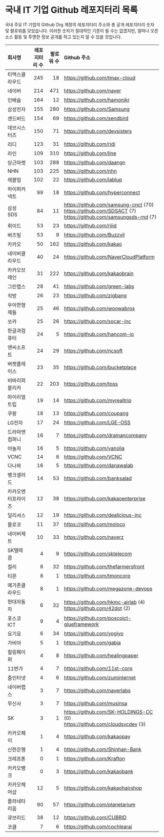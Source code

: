 # 국내 IT 기업 Github 레포지터리 목록
국내 주요 IT 기업의 Github Org 계정의 레포지터리 주소와 총 공개 레포지터리 숫자 및 팔로워를 모았습니다. 이러한 숫자가 절대적인 기준이 될 수는 없겠지만, 얼마나 오픈 소스 활동 및 투명한 정보 공개를 하고 있는지 알 수 있을 것입니다.

<!-- MARKDOWN_TABLE(GITHUB): START -->

| **회사명** | **레포지터리 수** | **팔로워 수** | **Github 주소** |
|:---|---:|---:|:---|
| 티맥스클라우드 | 245 | 18 | https://github.com/tmax-cloud |
| 네이버 | 214 | 471 | https://github.com/naver |
| 인베슘 | 164 | 12 | https://github.com/hamonikr |
| 삼성전자 | 155 | 280 | https://github.com/Samsung |
| 센드버드 | 154 | 69 | https://github.com/sendbird |
| 데브시스터즈 | 150 | 71 | https://github.com/devsisters |
| 리디 | 123 | 31 | https://github.com/ridi |
| 라인 | 109 | 310 | https://github.com/line |
| 당근마켓 | 103 | 288 | https://github.com/daangn |
| NHN | 103 | 225 | https://github.com/nhn |
| 래블업 | 102 | 22 | https://github.com/lablup |
| 하이퍼커넥트 | 99 | 18 | https://github.com/hyperconnect |
| 삼성SDS | 84 | 11 | https://github.com/samsung-cnct (70)<br />https://github.com/SDSACT (7)<br />https://github.com/samsungsds-rnd (7) |
| 뤼이드 | 53 | 23 | https://github.com/riiid |
| 버즈빌 | 53 | 9 | https://github.com/Buzzvil |
| 카카오 | 50 | 162 | https://github.com/kakao |
| 네이버클라우드 | 40 | 24 | https://github.com/NaverCloudPlatform |
| 카카오브레인 | 31 | 222 | https://github.com/kakaobrain |
| 그린랩스 | 28 | 41 | https://github.com/green-labs |
| 직방 | 26 | 23 | https://github.com/zigbang |
| 우아한형제들 | 25 | 46 | https://github.com/woowabros |
| 쏘카 | 25 | 26 | https://github.com/socar-inc |
| 한글과컴퓨터 | 24 | 5 | https://github.com/hancom-io |
| 엔씨소프트 | 24 | 29 | https://github.com/ncsoft |
| 버켓플레이스 | 23 | 35 | https://github.com/bucketplace |
| 비바리퍼블리카 | 22 | 203 | https://github.com/toss |
| 마이리얼트립 | 19 | 14 | https://github.com/myrealtrip |
| 쿠팡 | 18 | 13 | https://github.com/coupang |
| LG전자 | 17 | 24 | https://github.com/LGE-OSS |
| 드라마앤컴퍼니 | 16 | 7 | https://github.com/dramancompany |
| 야놀자 | 16 | 5 | https://github.com/yanolja |
| VCNC | 14 | 8 | https://github.com/VCNC |
| 다나와 | 16 | 5 | https://github.com/danawalab |
| 뱅크샐러드 | 14 | 53 | https://github.com/banksalad |
| 카카오엔터프라이즈 | 12 | 38 | https://github.com/kakaoenterprise |
| 딜리셔스 | 12 | 19 | https://github.com/dealicious-inc |
| 몰로코 | 11 | 37 | https://github.com/moloco |
| 네이버제트 | 10 | 33 | https://github.com/naverz |
| SK텔레콤 | 4 | 9 | https://github.com/sktelecom |
| 컬리 | 8 | 32 | https://github.com/thefarmersfront |
| 티몬 | 8 | 1 | https://github.com/tmoncorp |
| 메가존클라우드 | 8 | 1 | https://github.com/megazone-devops |
| 현대자동차 | 6 | 32 | https://github.com/hkmc-airlab (4)<br />https://github.com/42dot (2) |
| 포스코ICT | 9 | 4 | https://github.com/poscoict-glueframework |
| 요기요 | 6 | 34 | https://github.com/yogiyo |
| 가비아 | 5 | 1 | https://github.com/gabia |
| 힐링페이퍼 | 4 | 8 | https://github.com/healingpaper |
| 11번가 | 4 | 7 | https://github.com/11st-corp |
| 줌인터넷 | 4 | 6 | https://github.com/zuminternet |
| 네이버랩스 | 3 | 7 | https://github.com/naverlabs |
| 무신사 | 3 | 7 | https://github.com/musinsa |
| SK | 3 | 1 | https://github.com/SK-HOLDINGS-CC (0)<br />https://github.com/cloudsvcdev (3) |
| 카카오페이 | 1 | 4 | https://github.com/kakaopay |
| 신한은행 | 1 | 4 | https://github.com/Shinhan-Bank |
| 크레프톤 | 0 | 1 | https://github.com/Krafton |
| 카카오뱅크 | 0 | 3 | https://github.com/kakaobank |
| 카카오헤어샵 | 12 | 5 | https://github.com/kakaohairshop |
| 플라네타리움 | 90 | 57 | https://github.com/planetarium |
| 큐브리드 | 38 | 12 | https://github.com/CUBRID |
| 코클 | 7 | 6 | https://github.com/cochlearai |

<!-- MARKDOWN_TABLE(GITHUB): END -->
